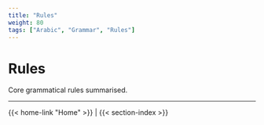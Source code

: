 ```yaml
---
title: "Rules"
weight: 80
tags: ["Arabic", "Grammar", "Rules"]
---
```

# Rules
Core grammatical rules summarised.

---
{{< home-link "Home" >}} | {{< section-index >}}  
